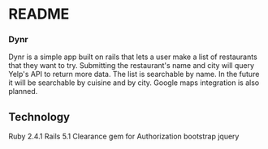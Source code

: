# README

### Dynr

Dynr is a simple app built on rails that lets a user make a list of restaurants that they want to try. Submitting the restaurant's name and city will query Yelp's API to return more data. The list is searchable by name. In the future it will be searchable by cuisine and by city. Google maps integration is also planned.

## Technology

Ruby 2.4.1
Rails 5.1
Clearance gem for Authorization
bootstrap
jquery
